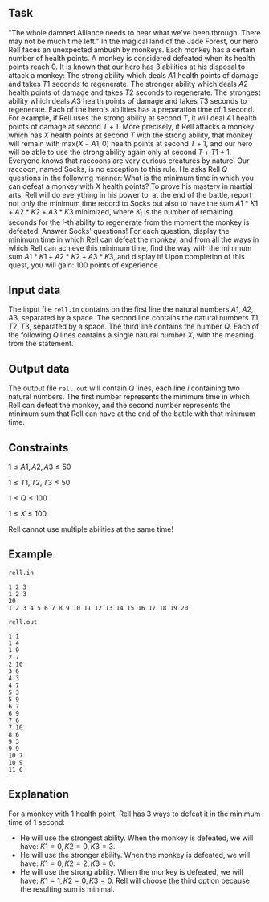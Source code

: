 ## Task

"The whole damned Alliance needs to hear what we've been through. There may not be much time left." In the magical land of the Jade Forest, our hero Rell faces an unexpected ambush by monkeys. Each monkey has a certain number of health points. A monkey is considered defeated when its health points reach $0$. It is known that our hero has $3$ abilities at his disposal to attack a monkey: The strong ability which deals $A1$ health points of damage and takes $T1$ seconds to regenerate. The stronger ability which deals $A2$ health points of damage and takes $T2$ seconds to regenerate. The strongest ability which deals $A3$ health points of damage and takes $T3$ seconds to regenerate. Each of the hero's abilities has a preparation time of $1$ second. For example, if Rell uses the strong ability at second $T$, it will deal $A1$ health points of damage at second $T + 1$. More precisely, if Rell attacks a monkey which has $X$ health points at second $T$ with the strong ability, that monkey will remain with $\text{max}(X - A1, 0)$ health points at second $T + 1$, and our hero will be able to use the strong ability again only at second $T + T1 + 1$. Everyone knows that raccoons are very curious creatures by nature. Our raccoon, named Socks, is no exception to this rule. He asks Rell $Q$ questions in the following manner: What is the minimum time in which you can defeat a monkey with $X$ health points? To prove his mastery in martial arts, Rell will do everything in his power to, at the end of the battle, report not only the minimum time record to Socks but also to have the sum $A1 * K1 + A2 * K2 + A3 * K3$ minimized, where $K_i$ is the number of remaining seconds for the $i$-th ability to regenerate from the moment the monkey is defeated. Answer Socks' questions! For each question, display the minimum time in which Rell can defeat the monkey, and from all the ways in which Rell can achieve this minimum time, find the way with the minimum sum $A1 * K1 + A2 * K2 + A3 * K3$, and display it! Upon completion of this quest, you will gain: $100$ points of experience 

## Input data

The input file `rell.in` contains on the first line the natural numbers $A1, A2, A3$, separated by a space. 
The second line contains the natural numbers $T1, T2, T3$, separated by a space. 
The third line contains the number $Q$. 
Each of the following $Q$ lines contains a single natural number $X$, with the meaning from the statement. 

## Output data

The output file `rell.out` will contain $Q$ lines, each line $i$ containing two natural numbers. The first number represents the minimum time in which Rell can defeat the monkey, and the second number represents the minimum sum that Rell can have at the end of the battle with that minimum time. 

## Constraints

$1 \leq A1, A2, A3 \leq 50$ 

$1 \leq T1, T2, T3 \leq 50$ 

$1 \leq Q \leq 100$ 

$1 \leq X \leq 100$ 

Rell cannot use multiple abilities at the same time! 

## Example

`rell.in`  
```
1 2 3
1 2 3
20
1 2 3 4 5 6 7 8 9 10 11 12 13 14 15 16 17 18 19 20
```

`rell.out`  
```
1 1
1 4
1 9
2 7
2 10
3 6
4 3
4 7
5 3
5 9
6 7
6 9
7 6
7 10
8 6
9 3
9 9
10 7
10 9
11 6
```

## Explanation

For a monkey with $1$ health point, Rell has 3 ways to defeat it in the minimum time of $1$ second: 
- He will use the strongest ability. When the monkey is defeated, we will have: $K1 = 0, K2 = 0, K3 = 3$. 
- He will use the stronger ability. When the monkey is defeated, we will have: $K1 = 0, K2 = 2, K3 = 0$. 
- He will use the strong ability. When the monkey is defeated, we will have: $K1 = 1, K2 = 0, K3 = 0$. 
Rell will choose the third option because the resulting sum is minimal.